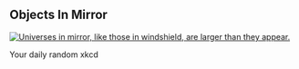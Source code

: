 ## Objects In Mirror
[![Universes in mirror, like those in windshield, are larger than they appear.](https://imgs.xkcd.com/comics/objects_in_mirror.png)](https://xkcd.com/1125/ "Universes in mirror, like those in windshield, are larger than they appear.")

Your daily random xkcd

